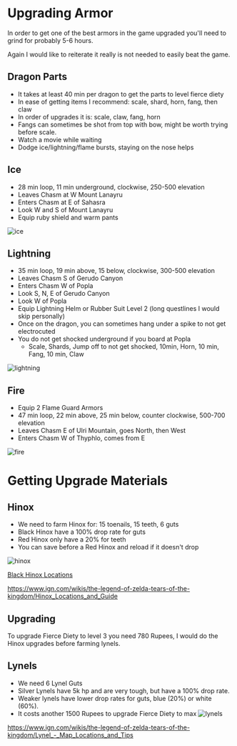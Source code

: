 # Upgrading Armor

In order to get one of the best armors in the game upgraded you'll need to grind for probably 5-6 hours.

Again I would like to reiterate it really is not needed to easily beat the game. 

## Dragon Parts

- It takes at least 40 min per dragon to get the parts to level fierce diety
- In ease of getting items I recommend: scale, shard, horn, fang, then claw
- In order of upgrades it is: scale, claw, fang, horn
- Fangs can sometimes be shot from top with bow, might be worth trying before scale.
- Watch a movie while waiting
- Dodge ice/lightning/flame bursts, staying on the nose helps

## Ice
- 28 min loop, 11 min underground, clockwise, 250-500 elevation
- Leaves Chasm at W Mount Lanayru 
- Enters Chasm at E of Sahasra
- Look W and S of Mount Lanayru
- Equip ruby shield and warm pants
  
![ice](https://github.com/vidyagames998/vidyagames998.github.io/assets/159220924/ce2ea250-0451-4260-8474-d2eff5e78ab5)


## Lightning
- 35 min loop, 19 min above, 15 below, clockwise, 300-500 elevation
- Leaves Chasm S of Gerudo Canyon
- Enters Chasm W of Popla
- Look S, N, E of Gerudo Canyon
- Look W of Popla
- Equip Lightning Helm or Rubber Suit Level 2 (long questlines I would skip personally)
- Once on the dragon, you can sometimes hang under a spike to not get electrocuted
- You do not get shocked underground if you board at Popla
  - Scale, Shards, Jump off to not get shocked, 10min, Horn, 10 min, Fang, 10 min, Claw
  
![lightning](https://github.com/vidyagames998/vidyagames998.github.io/assets/159220924/4f008787-6a18-4cbb-90e6-8417ce8f1810)

## Fire
- Equip 2 Flame Guard Armors
- 47 min loop, 22 min above, 25 min below, counter clockwise, 500-700 elevation
- Leaves Chasm E of Ulri Mountain, goes North, then West
- Enters Chasm W of Thyphlo, comes from E
  
![fire](https://github.com/vidyagames998/vidyagames998.github.io/assets/159220924/c5197e45-be0b-447a-9360-4a67f9baca7e)


# Getting Upgrade Materials

## Hinox
- We need to farm Hinox for: 15 toenails, 15 teeth, 6 guts
- Black Hinox have a 100% drop rate for guts
- Red Hinox only have a 20% for teeth
- You can save before a Red Hinox and reload if it doesn't drop
  
![hinox](https://github.com/vidyagames998/vidyagames998.github.io/assets/159220924/871d1342-d905-4eb1-b2b1-09fa13c5bacb)

[Black Hinox Locations](https://www.youtube.com/watch?v=530uksZcCZA&t=247)

https://www.ign.com/wikis/the-legend-of-zelda-tears-of-the-kingdom/Hinox_Locations_and_Guide

## Upgrading
To upgrade Fierce Diety to level 3 you need 780 Rupees, I would do the Hinox upgrades before farming lynels.


## Lynels
- We need 6 Lynel Guts
- Silver Lynels have 5k hp and are very tough, but have a 100% drop rate.
- Weaker lynels have lower drop rates for guts, blue (20%) or white (60%).
- It costs another 1500 Rupees to upgrade Fierce Diety to max
![lynels](https://github.com/vidyagames998/vidyagames998.github.io/assets/159220924/99ebadad-052b-447f-9eaa-42e16f6f9235)

https://www.ign.com/wikis/the-legend-of-zelda-tears-of-the-kingdom/Lynel_-_Map_Locations_and_Tips
